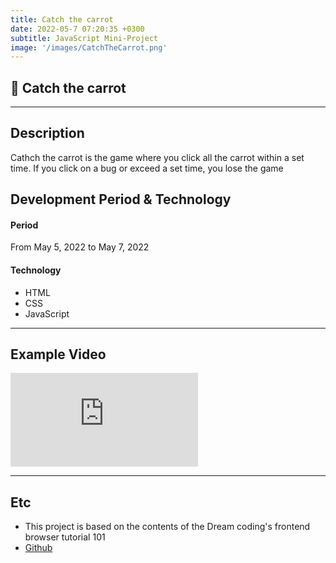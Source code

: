 ```yaml
---
title: Catch the carrot
date: 2022-05-7 07:20:35 +0300
subtitle: JavaScript Mini-Project
image: '/images/CatchTheCarrot.png'
---
```


## :carrot: Catch the carrot <br/>

___

## Description
Cathch the carrot is the game where you click all the carrot within a set time. If you click on a bug or exceed a set time, you lose the game<br/>

## Development Period & Technology<br/>
#### Period<br/>
From May 5, 2022 to May 7, 2022 <br/>

#### Technology<br/>
* HTML
* CSS
* JavaScript

___

## Example Video <br/>
<p><iframe src="https://www.youtube.com/embed/kmFEclU6JEI" frameborder="0" allowfullscreen></iframe></p>

___

## Etc
* This project is based on the contents of the Dream coding's frontend browser tutorial 101<br/>
* [Github](https://github.com/HongDaye71/JS_CatchTheCarrot)<br/>